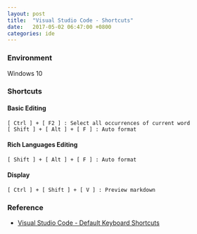 ```yaml
---
layout: post
title:  "Visual Studio Code - Shortcuts"
date:   2017-05-02 06:47:00 +0800
categories: ide
---
```

### Environment
Windows 10

### Shortcuts

#### Basic Editing
    [ Ctrl ] + [ F2 ] : Select all occurrences of current word
    [ Shift ] + [ Alt ] + [ F ] : Auto format

#### Rich Languages Editing
    [ Shift ] + [ Alt ] + [ F ] : Auto format

#### Display
    [ Ctrl ] + [ Shift ] + [ V ] : Preview markdown

### Reference
-   [Visual Studio Code - Default Keyboard Shortcuts](https://code.visualstudio.com/docs/getstarted/keybindings#_default-keyboard-shortcuts)